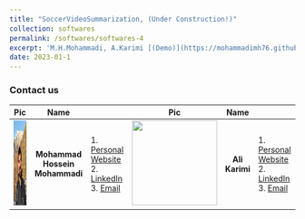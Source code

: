 ```yaml
---
title: "SoccerVideoSummarization, (Under Construction!)"
collection: softwares
permalink: /softwares/softwares-4
excerpt: 'M.H.Mohammadi, A.Karimi [(Demo)](https://mohammadimh76.github.io//softwares/Softwares-4)'
date: 2023-01-1
---
```



### Contact us

| Pic            | Name   |        |Pic            | Name   |        |
| --------         | ------ | -----------| --------         | ------ | -----------|
| <img width="150" height="150" src='/images/Profile.png'>    | <p align="center"> <b>Mohammad Hossein<br> Mohammadi</b> </p>   | 1. [Personal Website](http://mohammadimh76.github.io/) <br> 2. [LinkedIn](https://www.linkedin.com/in/mohammadimh76/) <br> 3. [Email](M.H.Mohammadimir2017@gmail.com)                          | <img width="150" height="150" src='https://github.com/alikarimi120/alikarimi120.github.io/blob/master/images/profile.png'>    | <p align="center"> <b>Ali Karimi</b> </p>   | 1. [Personal Website](https://alikarimi120.github.io/) <br> 2. [LinkedIn](https://www.linkedin.com/in/alikarimi120/) <br> 3. [Email](alikarimi120@gmail.com)                          |


